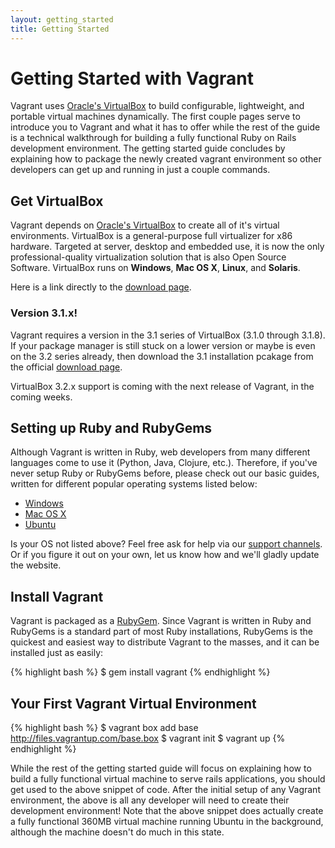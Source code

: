 ```yaml
---
layout: getting_started
title: Getting Started
---
```

# Getting Started with Vagrant

Vagrant uses [Oracle's VirtualBox](http://www.virtualbox.org)
to build configurable, lightweight, and portable virtual machines dynamically.
The first couple pages serve to introduce you to Vagrant and what it has
to offer while the rest of the guide is a technical walkthrough for building a
fully functional Ruby on Rails development environment. The getting started
guide concludes by explaining how to package the newly created vagrant environment
so other developers can get up and running in just a couple commands.

## Get VirtualBox

Vagrant depends on [Oracle's VirtualBox](http://www.virtualbox.org) to create all of
it's virtual environments. VirtualBox is a general-purpose full virtualizer for
x86 hardware. Targeted at server, desktop and embedded use, it is now the only
professional-quality virtualization solution that is also Open Source Software.
VirtualBox runs on **Windows**, **Mac OS X**, **Linux**, and **Solaris**.

Here is a link directly to the [download page](http://www.virtualbox.org/wiki/Downloads).

<div class="info">
  <h3>Version 3.1.x!</h3>
  <p>
    Vagrant requires a version in the 3.1 series of VirtualBox (3.1.0 through 3.1.8). If your package manager is still stuck on a lower version or maybe is even on the 3.2 series already, then download the 3.1 installation pcakage from the official <a href="http://www.virtualbox.org/wiki/Downloads">download page</a>.
  </p>
  <p>
    VirtualBox 3.2.x support is coming with the next release of Vagrant, in the coming weeks.
  </p>
</div>

## Setting up Ruby and RubyGems

Although Vagrant is written in Ruby, web developers from many different languages
come to use it (Python, Java, Clojure, etc.). Therefore, if you've never setup Ruby
or RubyGems before, please check out our basic guides, written for different
popular operating systems listed below:

* [Windows](/docs/getting-started/setup/windows.html)
* [Mac OS X](/docs/getting-started/setup/mac.html)
* [Ubuntu](/docs/getting-started/setup/ubuntu.html)

Is your OS not listed above? Feel free ask for help via our [support channels](/support.html).
Or if you figure it out on your own, let us know how and we'll gladly update the
website.

## Install Vagrant

Vagrant is packaged as a [RubyGem](http://rubygems.org/). Since Vagrant is written
in Ruby and RubyGems is a standard part of most Ruby installations, RubyGems is the
quickest and easiest way to distribute Vagrant to the masses, and it can be installed
just as easily:

{% highlight bash %}
$ gem install vagrant
{% endhighlight %}

## Your First Vagrant Virtual Environment

{% highlight bash %}
$ vagrant box add base http://files.vagrantup.com/base.box
$ vagrant init
$ vagrant up
{% endhighlight %}

While the rest of the getting started guide will focus on explaining how to
build a fully functional virtual machine to serve rails applications, you
should get used to the above snippet of code. After the initial setup of
any Vagrant environment, the above is all any developer will need to create
their development environment! Note that the above snippet does actually
create a fully functional 360MB virtual machine running Ubuntu in the
background, although the machine doesn't do much in this state.
